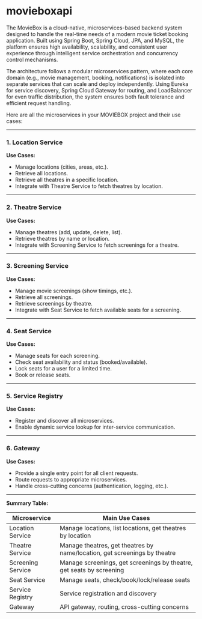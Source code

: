 # movieboxapi

The MovieBox  is a cloud-native, microservices-based backend system designed to handle the real-time needs of a modern movie ticket booking application. Built using Spring Boot, Spring Cloud, JPA, and MySQL, the platform ensures high availability, scalability, and consistent user experience through intelligent service orchestration and concurrency control mechanisms.

The architecture follows a modular microservices pattern, where each core domain (e.g., movie management, booking, notifications) is isolated into separate services that can scale and deploy independently. Using Eureka for service discovery, Spring Cloud Gateway for routing, and LoadBalancer for even traffic distribution, the system ensures both fault tolerance and efficient request handling.

Here are all the microservices in your MOVIEBOX project and their use cases:

---

### 1. **Location Service**
**Use Cases:**
- Manage locations (cities, areas, etc.).
- Retrieve all locations.
- Retrieve all theatres in a specific location.
- Integrate with Theatre Service to fetch theatres by location.

---

### 2. **Theatre Service**
**Use Cases:**
- Manage theatres (add, update, delete, list).
- Retrieve theatres by name or location.
- Integrate with Screening Service to fetch screenings for a theatre.

---

### 3. **Screening Service**
**Use Cases:**
- Manage movie screenings (show timings, etc.).
- Retrieve all screenings.
- Retrieve screenings by theatre.
- Integrate with Seat Service to fetch available seats for a screening.

---

### 4. **Seat Service**
**Use Cases:**
- Manage seats for each screening.
- Check seat availability and status (booked/available).
- Lock seats for a user for a limited time.
- Book or release seats.

---

### 5. **Service Registry**
**Use Cases:**
- Register and discover all microservices.
- Enable dynamic service lookup for inter-service communication.

---

### 6. **Gateway**
**Use Cases:**
- Provide a single entry point for all client requests.
- Route requests to appropriate microservices.
- Handle cross-cutting concerns (authentication, logging, etc.).

---

**Summary Table:**
  
| Microservice      | Main Use Cases                                                                 |
|-------------------|-------------------------------------------------------------------------------|
| Location Service  | Manage locations, list locations, get theatres by location                     |
| Theatre Service   | Manage theatres, get theatres by name/location, get screenings by theatre      |
| Screening Service | Manage screenings, get screenings by theatre, get seats by screening           |
| Seat Service      | Manage seats, check/book/lock/release seats                                    |
| Service Registry  | Service registration and discovery                                             |
| Gateway           | API gateway, routing, cross-cutting concerns                                   |

